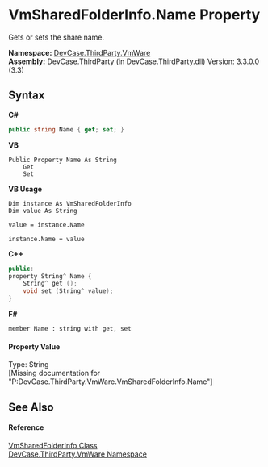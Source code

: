 # VmSharedFolderInfo.Name Property 
 

Gets or sets the share name.

**Namespace:**&nbsp;<a href="N_DevCase_ThirdParty_VmWare">DevCase.ThirdParty.VmWare</a><br />**Assembly:**&nbsp;DevCase.ThirdParty (in DevCase.ThirdParty.dll) Version: 3.3.0.0 (3.3)

## Syntax

**C#**<br />
``` C#
public string Name { get; set; }
```

**VB**<br />
``` VB
Public Property Name As String
	Get
	Set
```

**VB Usage**<br />
``` VB Usage
Dim instance As VmSharedFolderInfo
Dim value As String

value = instance.Name

instance.Name = value
```

**C++**<br />
``` C++
public:
property String^ Name {
	String^ get ();
	void set (String^ value);
}
```

**F#**<br />
``` F#
member Name : string with get, set

```


#### Property Value
Type: String<br />\[Missing <value> documentation for "P:DevCase.ThirdParty.VmWare.VmSharedFolderInfo.Name"\]

## See Also


#### Reference
<a href="T_DevCase_ThirdParty_VmWare_VmSharedFolderInfo">VmSharedFolderInfo Class</a><br /><a href="N_DevCase_ThirdParty_VmWare">DevCase.ThirdParty.VmWare Namespace</a><br />
